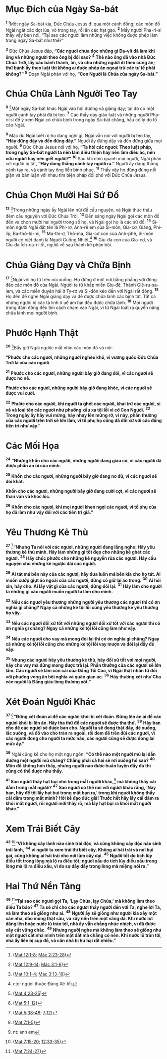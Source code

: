 # Mục Ðích của Ngày Sa-bát
<sup><b>1</b></sup> [^1@-4eacec7b-d591-4811-8aca-9ea1c738779c]Một ngày Sa-bát kia, Ðức Chúa Jesus đi qua một cánh đồng; các môn đồ Ngài ngắt các đọt lúa, vò trong tay, rồi ăn các hạt gạo. <sup><b>2</b></sup> Mấy người Pha-ri-si thấy vậy bèn nói, “Tại sao các người làm những việc không được phép làm trong ngày Sa-bát như thế?”

<sup><b>3</b></sup> Ðức Chúa Jesus đáp, **“Các ngươi chưa đọc những gì Ða-vít đã làm khi ông và những người theo ông bị đói sao?** <sup><b>4</b></sup> **Thể nào ông đã vào nhà Ðức Chúa Trời, lấy các bánh thánh, ăn, và cho những người đi theo cùng ăn; thứ bánh ấy theo luật thì không ai được phép ăn ngoại trừ các tư tế phải không?”** <sup><b>5</b></sup> Ðoạn Ngài phán với họ, **“Con Người là Chúa của ngày Sa-bát.”**


# Chúa Chữa Lành Người Teo Tay
<sup><b>6</b></sup> [^2@-4eacec7b-d591-4811-8aca-9ea1c738779c]Một ngày Sa-bát khác Ngài vào hội đường và giảng dạy; tại đó có một người cánh tay phải đã bị teo. <sup><b>7</b></sup> Các thầy dạy giáo luật và những người Pha-ri-si để ý xem Ngài có chữa bịnh trong ngày Sa-bát chăng, hầu có lý do tố cáo Ngài.

<sup><b>8</b></sup> Mặc dù Ngài biết rõ họ đang nghĩ gì, Ngài vẫn nói với người bị teo tay, **“Hãy đứng dậy và đến đứng đây.”** Người ấy đứng dậy và đến đứng giữa mọi người. <sup><b>9</b></sup> Ðức Chúa Jesus nói với họ, **“Ta hỏi các ngươi: Theo luật pháp, trong ngày Sa-bát người ta nên làm điều thiện hay nên làm điều ác, nên cứu người hay nên giết người?”** <sup><b>10</b></sup> Sau khi nhìn quanh mọi người, Ngài phán với người bị tật, **“Hãy dang thẳng cánh tay ngươi ra.”** Người ấy dang thẳng cánh tay ra, và cánh tay ông liền bình phục. <sup><b>11</b></sup> Thấy vậy họ đùng đùng nổi giận và bàn luận với nhau tìm biện pháp đối phó với Ðức Chúa Jesus.


# Chúa Chọn Mười Hai Sứ Ðồ
<sup><b>12</b></sup> [^3@-4eacec7b-d591-4811-8aca-9ea1c738779c]Trong những ngày ấy Ngài lên núi để cầu nguyện, và Ngài thức thâu đêm cầu nguyện với Ðức Chúa Trời. <sup><b>13</b></sup> Ðến sáng ngày Ngài gọi các môn đồ đến và chọn mười hai người trong số họ, và Ngài gọi họ là các sứ đồ: <sup><b>14</b></sup> Si-môn người Ngài đặt tên là Phi-rơ, Anh-rê em của Si-môn, Gia-cơ, Giăng, Phi-líp, Ba-thô-lô-mi, <sup><b>15</b></sup> Ma-thi-ơ, Thô-ma, Gia-cơ con của Anh-phê, Si-môn người có biệt danh là Người Cuồng Nhiệt,[^1-4eacec7b-d591-4811-8aca-9ea1c738779c] <sup><b>16</b></sup> Giu-đa con của Gia-cơ, và Giu-đa Ích-ca-ri-ốt, người về sau thành kẻ phản bội.


# Chúa Giảng Dạy và Chữa Bịnh
<sup><b>17</b></sup> [^4@-4eacec7b-d591-4811-8aca-9ea1c738779c]Ngài với họ từ trên núi xuống. Họ đứng ở một nơi bằng phẳng với đông đảo các môn đồ của Ngài. Người ta từ khắp miền Giu-đê, Thành Giê-ru-sa-lem, và các miền duyên hải ở Ty-rơ và Si-đôn kéo đến với Ngài rất đông. <sup><b>18</b></sup> Họ đến để nghe Ngài giảng dạy và để được chữa lành các bịnh tật. Tất cả những người bị các tà linh ô uế ám hại đều được chữa lành. <sup><b>19</b></sup> Mọi người trong đám đông đều tìm cách chạm vào Ngài, vì từ Ngài toát ra quyền năng chữa lành mọi người bịnh.


# Phước Hạnh Thật
<sup><b>20</b></sup> [^5@-4eacec7b-d591-4811-8aca-9ea1c738779c]Bấy giờ Ngài ngước mắt nhìn các môn đồ và nói:

**“Phước cho các ngươi, những người nghèo khó, vì vương quốc Ðức Chúa Trời là của các ngươi.**

<sup><b>21</b></sup> **Phước cho các ngươi, những người bây giờ đang đói, vì các ngươi sẽ được no nê.**

**Phước cho các ngươi, những người bây giờ đang khóc, vì các ngươi sẽ được vui cười.**

<sup><b>22</b></sup> **Phước cho các ngươi, khi người ta ghét các ngươi, khai trừ các ngươi, sỉ vả và loại tên các ngươi như phường xấu xa tội lỗi vì cớ Con Người.** <sup><b>23</b></sup> **Trong ngày ấy hãy vui mừng, hãy nhảy lên mừng rỡ, vì này, phần thưởng của các ngươi trên trời sẽ lớn lắm, vì tổ phụ họ cũng đã đối xử với các đấng tiên tri như vậy.”**


# Các Mối Họa
<sup><b>24</b></sup> **“Nhưng khốn cho các ngươi, những người đang giàu có, vì các ngươi đã được phần an ủi của mình.**

<sup><b>25</b></sup> **Khốn cho các ngươi, những người bây giờ đang no đủ, vì các ngươi sẽ đói khát.**

**Khốn cho các ngươi, những người bây giờ đang cười cợt, vì các ngươi sẽ than van và khóc lóc.**

<sup><b>26</b></sup> **Khốn cho các ngươi, khi mọi người khen ngợi các ngươi, vì tổ phụ của họ đã làm như vậy đối với các tiên tri giả.”**


# Yêu Thương Kẻ Thù
<sup><b>27</b></sup> [^6@-4eacec7b-d591-4811-8aca-9ea1c738779c]**“Nhưng Ta nói với các ngươi, những người đang lắng nghe: Hãy yêu thương kẻ thù mình. Hãy làm những gì tốt đẹp cho những kẻ ghét các ngươi.** <sup><b>28</b></sup> **Hãy chúc phước cho những kẻ nguyền rủa các ngươi. Hãy cầu nguyện cho những kẻ ngược đãi các ngươi.**

<sup><b>29</b></sup> **Ai tát má bên này của các ngươi, hãy đưa luôn má bên kia cho họ tát. Ai muốn cướp giựt áo ngoài của các ngươi, đừng cố giữ lại áo trong.** <sup><b>30</b></sup> **Ai hỏi xin, hãy cho. Ai lấy vật gì của các ngươi, đừng đòi lại.** <sup><b>31</b></sup> **Hãy làm cho người ta những gì các ngươi muốn người ta làm cho mình.**

<sup><b>32</b></sup> **Nếu các ngươi yêu thương những người yêu thương các ngươi thì có ơn nghĩa gì chăng? Ngay cả những kẻ tội lỗi cũng yêu thương kẻ yêu thương họ vậy.**

<sup><b>33</b></sup> **Nếu các ngươi đối xử tốt với những người đối xử tốt với các ngươi thì có ơn nghĩa gì chăng? Ngay cả những kẻ tội lỗi cũng làm như vậy.**

<sup><b>34</b></sup> **Nếu các ngươi cho vay mà mong đòi lại thì có ơn nghĩa gì chăng? Ngay cả những kẻ tội lỗi cũng cho những kẻ tội lỗi vay mượn và đòi lại đầy đủ vậy.**

<sup><b>35</b></sup> **Nhưng các ngươi hãy yêu thương kẻ thù, hãy đối xử tốt với mọi người, hãy cho vay mà đừng mong được trả lại. Phần thưởng của các ngươi sẽ lớn lắm. Các ngươi sẽ làm con cái của Ðấng Tối Cao, vì Ngài thật nhân từ đối với phường vong ân bội nghĩa và quân gian ác.** <sup><b>36</b></sup> **Hãy thương xót như Cha các ngươi là Ðấng giàu lòng thương xót.”**


# Xét Ðoán Người Khác
<sup><b>37</b></sup> [^7@-4eacec7b-d591-4811-8aca-9ea1c738779c]**“Ðừng xét đoán ai để các ngươi khỏi bị xét đoán. Ðừng lên án ai để các ngươi khỏi bị lên án. Hãy tha thứ để các ngươi sẽ được tha thứ.** <sup><b>38</b></sup> **Hãy ban cho để các ngươi sẽ được ban cho. Người ta sẽ đong thật đầy, đè xuống, lắc xuống, và đổ vào cho tràn ra ngoài, rồi đem để trên đùi các ngươi, vì các ngươi đong cho người ta mức nào, các ngươi cũng sẽ được đong lại mức ấy.”**

<sup><b>39</b></sup> Ngài cũng kể cho họ một ngụ ngôn: **“Có thể nào một người mù lại dẫn đường một người mù chăng? Chẳng phải cả hai sẽ rơi xuống hố sao?** <sup><b>40</b></sup> **Môn đồ không hơn thầy, nhưng người nào được huấn luyện đầy đủ thì cũng có thể được như thầy.**

<sup><b>41</b></sup> **Sao ngươi thấy hạt bụi nhỏ trong mắt người khác,**[^2-4eacec7b-d591-4811-8aca-9ea1c738779c] **mà không thấy cái dằm trong mắt ngươi?** <sup><b>42</b></sup> **Sao ngươi có thể nói với người khác rằng, ‘Này bạn, hãy để tôi lấy hạt bụi trong mắt bạn ra,’ trong khi ngươi không thấy cái dằm trong mắt mình? Hỡi kẻ đạo đức giả! Trước hết hãy lấy cái dằm ra khỏi mắt ngươi, rồi ngươi mới thấy rõ, mà lấy hạt bụi ra khỏi mắt người khác.”**


# Xem Trái Biết Cây
<sup><b>43</b></sup> [^8@-4eacec7b-d591-4811-8aca-9ea1c738779c]**“Vì không cây lành nào sinh trái độc, và cũng không cây độc nào sinh trái lành,** <sup><b>44</b></sup> **vì người ta xem trái thì biết cây. Không ai hái trái vả nơi bụi gai, cũng không ai hái trái nho nơi lùm cây dại.** <sup><b>45</b></sup> **Người tốt do tích lũy điều tốt trong lòng mà lộ ra điều tốt; người xấu do tích lũy điều xấu trong lòng mà lộ ra điều xấu, vì do sự dầy dẫy trong lòng mà miệng nói ra.”**


# Hai Thứ Nền Tảng
<sup><b>46</b></sup> [^9@-4eacec7b-d591-4811-8aca-9ea1c738779c]**“Tại sao các ngươi gọi Ta, ‘Lạy Chúa, lạy Chúa,’ mà không làm theo điều Ta bảo?** <sup><b>47</b></sup> **Ta sẽ chỉ cho các ngươi thấy người đến với Ta, nghe lời Ta, và làm theo sẽ giống như ai.** <sup><b>48</b></sup> **Người ấy sẽ giống như người kia xây một căn nhà, đào móng thật sâu, và xây nền trên một vầng đá. Khi nước lụt dâng lên hoặc nước lũ tràn tới, nhà ấy vẫn chẳng nhúc nhích, vì đã được xây cất vững chắc.** <sup><b>49</b></sup> **Nhưng người nghe mà không làm theo sẽ giống như một người cất nhà mình trên mặt đất mà chẳng có nền. Khi nước lũ tràn tới, nhà ấy liền bị sụp đổ, và căn nhà bị hư hại rất nhiều.”**

[^1-4eacec7b-d591-4811-8aca-9ea1c738779c]: ctd: người thuộc Ðảng Xê-lốt
[^2-4eacec7b-d591-4811-8aca-9ea1c738779c]: nt: anh em
[^1@-4eacec7b-d591-4811-8aca-9ea1c738779c]: ([Mat 12:1-8](/passage/?search=Matt.12.1-Matt.12.8\&version=BD2011); [Mác 2:23-28](/passage/?search=Mark.2.23-Mark.2.28\&version=BD2011))
[^2@-4eacec7b-d591-4811-8aca-9ea1c738779c]: ([Mat 12:9-14](/passage/?search=Matt.12.9-Matt.12.14\&version=BD2011); [Mác 3:1-6](/passage/?search=Mark.3.1-Mark.3.6\&version=BD2011))
[^3@-4eacec7b-d591-4811-8aca-9ea1c738779c]: ([Mat 10:1-4](/passage/?search=Matt.10.1-Matt.10.4\&version=BD2011); [Mác 3:13-19](/passage/?search=Mark.3.13-Mark.3.19\&version=BD2011))
[^4@-4eacec7b-d591-4811-8aca-9ea1c738779c]: ([Mat 4:23-25](/passage/?search=Matt.4.23-Matt.4.25\&version=BD2011))
[^5@-4eacec7b-d591-4811-8aca-9ea1c738779c]: ([Mat 5:1-12](/passage/?search=Matt.5.1-Matt.5.12\&version=BD2011))
[^6@-4eacec7b-d591-4811-8aca-9ea1c738779c]: ([Mat 5:38-48](/passage/?search=Matt.5.38-Matt.5.48\&version=BD2011); [7:12](/passage/?search=Matt.7.12\&version=BD2011))
[^7@-4eacec7b-d591-4811-8aca-9ea1c738779c]: ([Mat 7:1-5](/passage/?search=Matt.7.1-Matt.7.5\&version=BD2011))
[^8@-4eacec7b-d591-4811-8aca-9ea1c738779c]: ([Mat 7:15-20](/passage/?search=Matt.7.15-Matt.7.20\&version=BD2011); [12:33-35](/passage/?search=Matt.12.33-Matt.12.35\&version=BD2011))
[^9@-4eacec7b-d591-4811-8aca-9ea1c738779c]: ([Mat 7:24-27](/passage/?search=Matt.7.24-Matt.7.27\&version=BD2011))